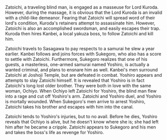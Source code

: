 <!-- The Tale of Zatoichi Continues (1962) -->

Zatoichi, a traveling blind man, is engaged as a masseuse for Lord Kuroda. However, during the massage, it is obvious that the Lord Kuroda is an invalid with a child-like demeanor. Fearing that Zatoichi will spread word of their lord's condition, Kuroda's retainers attempt to assassinate him. However, Zatoichi is also an accomplished swordsman, and easily escapes their trap. Kuroda then hires Kanbei, a local yakuza boss, to follow Zatoichi and kill him.

Zatoichi travels to Sasagawa to pay respects to a samurai he slew a year earlier. Kanbei follows and joins forces with Sukegoro, who also has a score to settle with Zatoichi. Furthermore, Sukegoro realizes that one of his guests, a masterless, one-armed samurai named Yoshiro, is actually a wanted criminal, and plans to ensnare him as well. Kanbei's men surround Zatoichi at Joshoji Temple, but are defeated in combat. Yoshiro appears and attempts to slay Zatoichi himself. It is revealed that Yoshiro is in fact Zatoichi's long lost older brother. They were both in love with the same woman, Ochiyo. When Ochiyo left Zatoichi for Yoshiro, the blind man flew into a rage and cut off Yoshiro's arm. Zatoichi and Yoshiro duel, and Yoshiro is mortally wounded. When Sukegoro's men arrive to arrest Yoshiro, Zatoichi takes his brother and escapes with him into the canal.

Zatoichi tends to Yoshiro's injuries, but to no avail. Before he dies, Yoshiro reveals that Ochiyo is alive, but he doesn't know where she is; she had left him after he became a cripple. Zatoichi appears to Sukegoro and his men and takes the boss's life as revenge for Yoshiro.